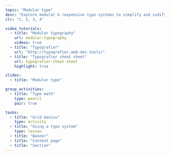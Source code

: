 ```yaml
---
topic: "Modular type"
desc: "Explore modular & responsive type systems to simplify and codify typesetting on the web."
clr: "1, 2, 3, 4"

video_tutorials:
  - title: "Modular typography"
    url: modular-typography
    videos: true
  - title: "Typografier"
    url: "http://typografier.web-dev.tools/"
  - title: "Typografier cheat sheet"
    url: typografier-cheat-sheet
    highlight: true

slides:
  - title: "Modular type"

group_activities:
  - title: "Type math"
    type: pencil
    pair: true

tasks:
  - title: "Grid Genius"
    type: activity
  - title: "Using a type system"
    type: lesson
  - title: "Banner"
  - title: "Content page"
  - title: "Section"
---
```

